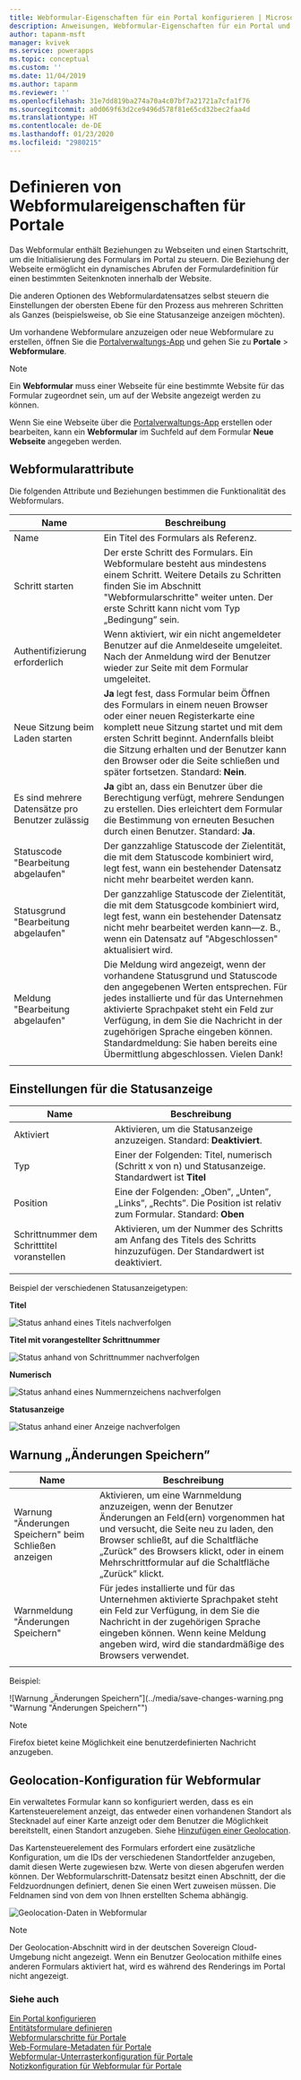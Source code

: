 ```yaml
---
title: Webformular-Eigenschaften für ein Portal konfigurieren | MicrosoftDocs
description: Anweisungen, Webformular-Eigenschaften für ein Portal und zu konfigurieren.
author: tapanm-msft
manager: kvivek
ms.service: powerapps
ms.topic: conceptual
ms.custom: ''
ms.date: 11/04/2019
ms.author: tapanm
ms.reviewer: ''
ms.openlocfilehash: 31e7dd819ba274a70a4c07bf7a21721a7cfa1f76
ms.sourcegitcommit: a0d069f63d2ce9496d578f81e65cd32bec2faa4d
ms.translationtype: HT
ms.contentlocale: de-DE
ms.lasthandoff: 01/23/2020
ms.locfileid: "2980215"
---
```

# <a name="define-web-form-properties-for-portals"></a>Definieren von Webformulareigenschaften für Portale

Das Webformular enthält Beziehungen zu Webseiten und einen Startschritt, um die Initialisierung des Formulars im Portal zu steuern. Die Beziehung der Webseite ermöglicht ein dynamisches Abrufen der Formulardefinition für einen bestimmten Seitenknoten innerhalb der Website.  

Die anderen Optionen des Webformulardatensatzes selbst steuern die Einstellungen der obersten Ebene für den Prozess aus mehreren Schritten als Ganzes (beispielsweise, ob Sie eine Statusanzeige anzeigen möchten).

Um vorhandene Webformulare anzuzeigen oder neue Webformulare zu erstellen, öffnen Sie die [Portalverwaltungs-App](configure-portal.md) und gehen Sie zu **Portale** > **Webformulare**.

> [!Note]
> Ein **Webformular** muss einer Webseite für eine bestimmte Website für das Formular zugeordnet sein, um auf der Website angezeigt werden zu können.  

Wenn Sie eine Webseite über die [Portalverwaltungs-App](configure-portal.md) erstellen oder bearbeiten, kann ein **Webformular** im Suchfeld auf dem Formular **Neue Webseite** angegeben werden.

## <a name="web-form-attributes"></a>Webformularattribute

Die folgenden Attribute und Beziehungen bestimmen die Funktionalität des Webformulars.


|                Name                 |                                                                                                                                                                                        Beschreibung                                                                                                                                                                                         |
|-------------------------------------|--------------------------------------------------------------------------------------------------------------------------------------------------------------------------------------------------------------------------------------------------------------------------------------------------------------------------------------------------------------------------------------------|
|                Name                 |                                                                                                                                                                          Ein Titel des Formulars als Referenz.                                                                                                                                                                           |
|             Schritt starten              |                                                                                Der erste Schritt des Formulars. Ein Webformulare besteht aus mindestens einem Schritt. Weitere Details zu Schritten finden Sie im Abschnitt "Webformularschritte" weiter unten. Der erste Schritt kann nicht vom Typ „Bedingung” sein.                                                                                |
|       Authentifizierung erforderlich       |                                                                              Wenn aktiviert, wir ein nicht angemeldeter Benutzer auf die Anmeldeseite umgeleitet. Nach der Anmeldung wird der Benutzer wieder zur Seite mit dem Formular umgeleitet.                                                                               |
|      Neue Sitzung beim Laden starten      |              **Ja** legt fest, dass Formular beim Öffnen des Formulars in einem neuen Browser oder einer neuen Registerkarte eine komplett neue Sitzung startet und mit dem ersten Schritt beginnt. Andernfalls bleibt die Sitzung erhalten und der Benutzer kann den Browser oder die Seite schließen und später fortsetzen. Standard: **Nein**.               |
| Es sind mehrere Datensätze pro Benutzer zulässig |                                                                                                  **Ja** gibt an, dass ein Benutzer über die Berechtigung verfügt, mehrere Sendungen zu erstellen. Dies erleichtert dem Formular die Bestimmung von erneuten Besuchen durch einen Benutzer. Standard: **Ja**.                                                                                                   |
|       Statuscode "Bearbeitung abgelaufen"       |                                                                                                                    Der ganzzahlige Statuscode der Zielentität, die mit dem Statuscode kombiniert wird, legt fest, wann ein bestehender Datensatz nicht mehr bearbeitet werden kann.                                                                                                                     |
|     Statusgrund "Bearbeitung abgelaufen"      |                                                                       Der ganzzahlige Statuscode der Zielentität, die mit dem Statusgcode kombiniert wird, legt fest, wann ein bestehender Datensatz nicht mehr bearbeitet werden kann&mdash;z. B., wenn ein Datensatz auf "Abgeschlossen" aktualisiert wird.                                                                       |
|        Meldung "Bearbeitung abgelaufen"         | Die Meldung wird angezeigt, wenn der vorhandene Statusgrund und Statuscode den angegebenen Werten entsprechen. Für jedes installierte und für das Unternehmen aktivierte Sprachpaket steht ein Feld zur Verfügung, in dem Sie die Nachricht in der zugehörigen Sprache eingeben können. Standardmeldung: Sie haben bereits eine Übermittlung abgeschlossen. Vielen Dank! |
|                                     |                                                                                                                                                                                                                                                                                                                                                                                            |

## <a name="progress-indicator-settings"></a>Einstellungen für die Statusanzeige

| Name                              | Beschreibung                                                                                          |
|-----------------------------------|------------------------------------------------------------------------------------------------------|
| Aktiviert                           | Aktivieren, um die Statusanzeige anzuzeigen. Standard: **Deaktiviert**.                                      |
| Typ                              | Einer der Folgenden: Titel, numerisch (Schritt x von n) und Statusanzeige. Standardwert ist **Titel**                                                                                    |
| Position                          | Eine der Folgenden: „Oben”, „Unten”, „Links”, „Rechts”. Die Position ist relativ zum Formular. Standard: **Oben**                                                   |
| Schrittnummer dem Schritttitel voranstellen | Aktivieren, um der Nummer des Schritts am Anfang des Titels des Schritts hinzuzufügen. Der Standardwert ist deaktiviert. |
||

Beispiel der verschiedenen Statusanzeigetypen:

**Titel**

![Status anhand eines Titels nachverfolgen](../media/track-progress-title.png "Status anhand eines Titels nachverfolgen")  

**Titel mit vorangestellter Schrittnummer**

![Status anhand von Schrittnummer nachverfolgen](../media/track-progress-step-number.png "Status anhand von Schrittnummer nachverfolgen")  

**Numerisch**

![Status anhand eines Nummernzeichens nachverfolgen](../media/track-progress-numeral.png "Status anhand eines Nummernzeichens nachverfolgen")  

**Statusanzeige**

![Status anhand einer Anzeige nachverfolgen](../media/track-progress-bar.png "Status anhand einer Anzeige nachverfolgen")  

## <a name="save-changes-warning"></a>Warnung „Änderungen Speichern” 

|                 Name                  |                                                                                                                                Beschreibung                                                                                                                                |
|---------------------------------------|---------------------------------------------------------------------------------------------------------------------------------------------------------------------------------------------------------------------------------------------------------------------------|
| Warnung "Änderungen Speichern" beim Schließen anzeigen |                         Aktivieren, um eine Warnmeldung anzuzeigen, wenn der Benutzer Änderungen an Feld(ern) vorgenommen hat und versucht, die Seite neu zu laden, den Browser schließt, auf die Schaltfläche „Zurück” des Browsers klickt, oder in einem Mehrschrittformular auf die Schaltfläche „Zurück” klickt.                         |
|     Warnmeldung \"Änderungen Speichern\"      | Für jedes installierte und für das Unternehmen aktivierte Sprachpaket steht ein Feld zur Verfügung, in dem Sie die Nachricht in der zugehörigen Sprache eingeben können. Wenn keine Meldung angeben wird, wird die standardmäßige des Browsers verwendet. |
|                                       |                                                                                                                                                                                                                                                                           |

Beispiel:

![Warnung „Änderungen Speichern”](../media/save-changes-warning.png "Warnung "Änderungen Speichern"")  

>[!Note]
> Firefox bietet keine Möglichkeit eine benutzerdefinierten Nachricht anzugeben.

## <a name="geolocation-configuration-for-web-form"></a>Geolocation-Konfiguration für Webformular

Ein verwaltetes Formular kann so konfiguriert werden, dass es ein Kartensteuerelement anzeigt, das entweder einen vorhandenen Standort als Stecknadel auf einer Karte anzeigt oder dem Benutzer die Möglichkeit bereitstellt, einen Standort anzugeben. Siehe [Hinzufügen einer Geolocation](add-geolocation.md).

Das Kartensteuerelement des Formulars erfordert eine zusätzliche Konfiguration, um die IDs der verschiedenen Standortfelder anzugeben, damit diesen Werte zugewiesen bzw. Werte von diesen abgerufen werden können. Der Webformularschritt-Datensatz besitzt einen Abschnitt, der die Feldzuordnungen definiert, denen Sie einen Wert zuweisen müssen. Die Feldnamen sind von dem von Ihnen erstellten Schema abhängig.

![Geolocation-Daten in Webformular](../media/geolocation-managed-form.png "Geolocation-Daten in Webformular")

> [!Note]
> Der Geolocation-Abschnitt wird in der deutschen Sovereign Cloud-Umgebung nicht angezeigt. Wenn ein Benutzer Geolocation mithilfe eines anderen Formulars aktiviert hat, wird es während des Renderings im Portal nicht angezeigt.

### <a name="see-also"></a>Siehe auch

[Ein Portal konfigurieren](configure-portal.md)  
[Entitätsformulare definieren](entity-forms.md)  
[Webformularschritte für Portale](web-form-steps.md)  
[Web-Formulare-Metadaten für Portale](configure-web-form-metadata.md)  
[Webformular-Unterrasterkonfiguration für Portale](configure-web-form-subgrid.md)  
[Notizkonfiguration für Webformular für Portale](../configure-notes.md)  
